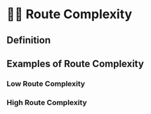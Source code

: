 # 🔷🔺 <route>Route</route> Complexity

## Definition



## Examples of <route>Route</route> Complexity


### Low <route>Route</route> Complexity



### High <route>Route</route> Complexity